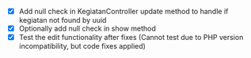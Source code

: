 - [x] Add null check in KegiatanController update method to handle if kegiatan not found by uuid
- [x] Optionally add null check in show method
- [x] Test the edit functionality after fixes (Cannot test due to PHP version incompatibility, but code fixes applied)

